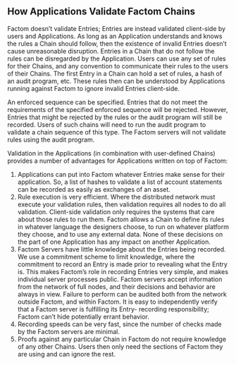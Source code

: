 ## How Applications Validate Factom Chains
Factom doesn’t validate Entries; Entries are instead validated client-side by users and Applications. As long as an Application understands and knows the rules a Chain should follow, then the existence of invalid Entries doesn’t cause unreasonable disruption. Entries in a Chain that do not follow the rules can be disregarded by the Application.
Users can use any set of rules for their Chains, and any convention to communicate their rules to the users of their Chains. The first Entry in a Chain can hold a set of rules, a hash of an audit program, etc. These rules then can be understood by Applications running against Factom to ignore invalid Entries client-side.

An enforced sequence can be specified. Entries that do not meet the requirements of the specified enforced sequence will be rejected. However, Entries that might be rejected by the rules or the audit program will still be recorded. Users of such chains will need to run the audit program to validate a chain sequence of this type. The Factom servers will not validate rules using the audit program.

Validation in the Applications (in combination with user-defined Chains) provides a number of advantages for Applications written on top of Factom:

1. Applications can put into Factom whatever Entries make sense for their application. So, a list of hashes to validate a list of account statements can be recorded as easily as exchanges of an asset.
2. Rule execution is very efficient. Where the distributed network must execute your validation rules, then validation requires all nodes to do all validation. Client-side validation only requires the systems that care about those rules to run them. Factom allows a Chain to define its rules in whatever language the designers choose, to run on whatever platform they choose, and to use any external data. None of these decisions on the part of one Application has any impact on another Application.
3. Factom Servers have little knowledge about the Entries being recorded. We use a commitment scheme to limit knowledge, where the commitment to record an Entry is made prior to revealing what the Entry is. This makes Factom’s role in recording Entries very simple, and makes individual server processes public. Factom servers accept information from the network of full nodes, and their decisions and behavior are always in view. Failure to perform can be audited both from the network outside Factom, and within Factom. It is easy to independently verify that a Factom server is fulfilling its Entry- recording responsibility; Factom can’t hide potentially errant behavior.
4. Recording speeds can be very fast, since the number of checks made by the Factom servers are minimal.
5. Proofs against any particular Chain in Factom do not require knowledge of any other Chains. Users then only need the sections of Factom they are using and can ignore the rest.
